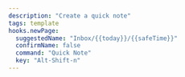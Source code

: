 ```yaml
---
description: "Create a quick note"
tags: template
hooks.newPage:
  suggestedName: "Inbox/{{today}}/{{safeTime}}"
  confirmName: false
  command: "Quick Note"
  key: "Alt-Shift-n"
---
```

